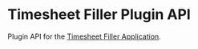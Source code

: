 # Timesheet Filler Plugin API
Plugin API for the [Timesheet Filler Application](https://github.com/Jardo-51/timesheet-filler).
